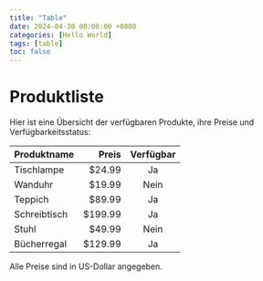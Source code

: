 ```yaml
---
title: "Table"
date: 2024-04-30 00:00:00 +0800
categories: [Hello World]
tags: [table]
toc: false
---
```


# Produktliste

Hier ist eine Übersicht der verfügbaren Produkte, ihre Preise und Verfügbarkeitsstatus:

| Produktname   | Preis  | Verfügbar |
|---------------|-------:|:---------:|
| Tischlampe    | $24.99 | Ja        |
| Wanduhr       | $19.99 | Nein      |
| Teppich       | $89.99 | Ja        |
| Schreibtisch  | $199.99| Ja        |
| Stuhl         | $49.99 | Nein      |
| Bücherregal   | $129.99| Ja        |

Alle Preise sind in US-Dollar angegeben.
